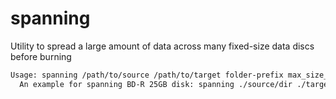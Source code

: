 # spanning
Utility to spread a large amount of data across many fixed-size data discs before burning

```txt
Usage: spanning /path/to/source /path/to/target folder-prefix max_size_in_bytes
  An example for spanning BD-R 25GB disk: spanning ./source/dir ./target/dir disc- 23300000000
```
